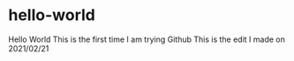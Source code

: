 # hello-world
Hello World 
This is the first time I am trying Github
This is the edit I made on 2021/02/21
